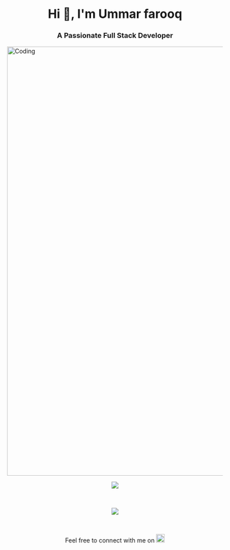 
<h1 align="center">Hi 👋, I'm Ummar farooq</h1>
<h3 align="center">A Passionate Full Stack Developer</h3>

<img align="center" alt="Coding" width="1000" src="https://mir-s3-cdn-cf.behance.net/project_modules/1400_opt_1/22b22287602523.5dbd29081561d.gif">


<br>

<p align="center">
  <a href="https://skillicons.dev">
    <img src="https://skillicons.dev/icons?i=javascript,typescript,nodejs,react, python,expressjs,mongodb,redis,postgresql,prisma,postman,docker,redux,nextjs,tailwind,firebase,nestjs,rabbitmq,nginx,mui,linux,remix,graphql,supabase" />
  </a>
</p>

<br>

<p align="center">
  <img src="https://github-readme-stats.vercel.app/api/top-langs/?username=farooqpk&layout=compact" />
</p>
<br>
<p align="center">
  Feel free to connect with me on 
  <a href="https://www.linkedin.com/in/ummar-farooq-70865a220/">
    <img src="https://img.shields.io/badge/-LinkedIn-blue?style=social&logo=linkedin" alt="LinkedIn" height="20">
  </a>
</p>
